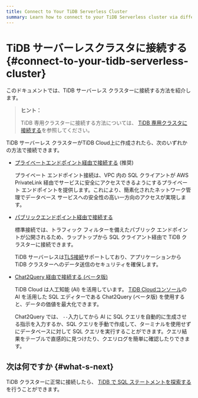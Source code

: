 ```yaml
---
title: Connect to Your TiDB Serverless Cluster
summary: Learn how to connect to your TiDB Serverless cluster via different methods.
---
```


# TiDB サーバーレスクラスタに接続する {#connect-to-your-tidb-serverless-cluster}

このドキュメントでは、TiDB サーバーレス クラスターに接続する方法を紹介します。

> **ヒント：**
>
> TiDB 専用クラスターに接続する方法については、 [TiDB 専用クラスタに接続する](/tidb-cloud/connect-to-tidb-cluster.md)を参照してください。

TiDB サーバーレス クラスターがTiDB Cloud上に作成されたら、次のいずれかの方法で接続できます。

-   [プライベートエンドポイント経由で接続する](/tidb-cloud/set-up-private-endpoint-connections-serverless.md) (推奨)

    プライベート エンドポイント接続は、VPC 内の SQL クライアントが AWS PrivateLink 経由でサービスに安全にアクセスできるようにするプライベート エンドポイントを提供します。これにより、簡素化されたネットワーク管理でデータベース サービスへの安全性の高い一方向のアクセスが実現します。

-   [パブリックエンドポイント経由で接続する](/tidb-cloud/connect-via-standard-connection-serverless.md)

    標準接続では、トラフィック フィルターを備えたパブリック エンドポイントが公開されるため、ラップトップから SQL クライアント経由で TiDB クラスターに接続できます。

    TiDB サーバーレスは[TLS接続](/tidb-cloud/secure-connections-to-serverless-clusters.md)サポートしており、アプリケーションから TiDB クラスターへのデータ送信のセキュリティを確保します。

-   [Chat2Query 経由で接続する (ベータ版)](/tidb-cloud/explore-data-with-chat2query.md)

    TiDB Cloud は人工知能 (AI) を活用しています。 [TiDB Cloudコンソール](https://tidbcloud.com/)の AI を活用した SQL エディターである Chat2Query (ベータ版) を使用すると、データの価値を最大化できます。

    Chat2Query では、 `--`入力してから AI に SQL クエリを自動的に生成させる指示を入力するか、SQL クエリを手動で作成して、ターミナルを使用せずにデータベースに対して SQL クエリを実行することができます。クエリ結果をテーブルで直感的に見つけたり、クエリログを簡単に確認したりできます。

## 次は何ですか {#what-s-next}

TiDB クラスターに正常に接続したら、 [TiDB で SQL ステートメントを探索する](/basic-sql-operations.md)を行うことができます。
